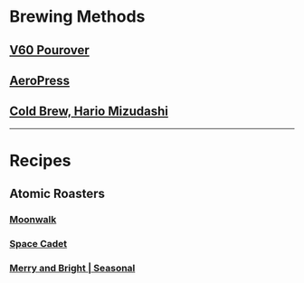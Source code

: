 # Brewing Methods

## [V60 Pourover](methods/v60)

## [AeroPress](methods/aeropress)

## [Cold Brew, Hario Mizudashi](methods/cold-brew)

---

# Recipes

## Atomic Roasters

### [Moonwalk](beans/moonwalk)

### [Space Cadet](beans/space-cadet)

### [Merry and Bright | Seasonal](beans/merry-and-bright)